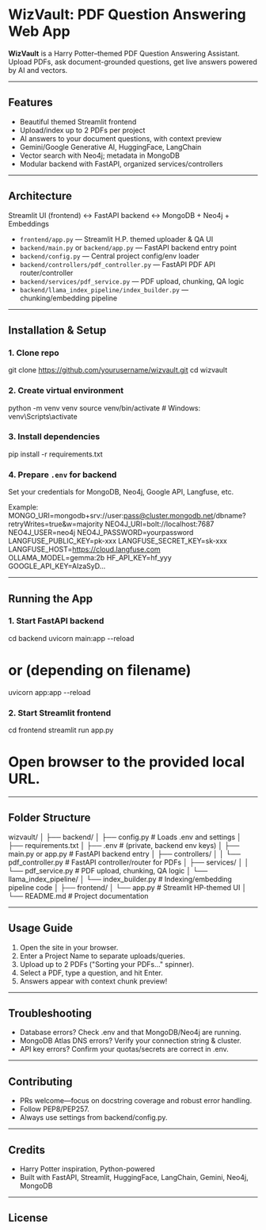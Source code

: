 # WizVault: PDF Question Answering Web App

**WizVault** is a Harry Potter–themed PDF Question Answering Assistant.  
Upload PDFs, ask document-grounded questions, get live answers powered by AI and vectors.

---

## Features

- Beautiful themed Streamlit frontend
- Upload/index up to 2 PDFs per project
- AI answers to your document questions, with context preview
- Gemini/Google Generative AI, HuggingFace, LangChain
- Vector search with Neo4j; metadata in MongoDB
- Modular backend with FastAPI, organized services/controllers

---

## Architecture

Streamlit UI (frontend) <-> FastAPI backend <-> MongoDB + Neo4j + Embeddings

- `frontend/app.py` — Streamlit H.P. themed uploader & QA UI
- `backend/main.py` or `backend/app.py` — FastAPI backend entry point
- `backend/config.py` — Central project config/env loader
- `backend/controllers/pdf_controller.py` — FastAPI PDF API router/controller
- `backend/services/pdf_service.py` — PDF upload, chunking, QA logic
- `backend/llama_index_pipeline/index_builder.py` — chunking/embedding pipeline

---

## Installation & Setup

### 1. Clone repo
git clone https://github.com/yourusername/wizvault.git
cd wizvault

### 2. Create virtual environment
python -m venv venv
source venv/bin/activate   # Windows: venv\Scripts\activate

### 3. Install dependencies
pip install -r requirements.txt

### 4. Prepare `.env` for backend
Set your credentials for MongoDB, Neo4j, Google API, Langfuse, etc.

Example:
MONGO_URI=mongodb+srv://user:pass@cluster.mongodb.net/dbname?retryWrites=true&w=majority
NEO4J_URI=bolt://localhost:7687
NEO4J_USER=neo4j
NEO4J_PASSWORD=yourpassword
LANGFUSE_PUBLIC_KEY=pk-xxx
LANGFUSE_SECRET_KEY=sk-xxx
LANGFUSE_HOST=https://cloud.langfuse.com
OLLAMA_MODEL=gemma:2b
HF_API_KEY=hf_yyy
GOOGLE_API_KEY=AIzaSyD...

---

## Running the App

### 1. Start FastAPI backend
cd backend
uvicorn main:app --reload
# or (depending on filename)
uvicorn app:app --reload

### 2. Start Streamlit frontend
cd frontend
streamlit run app.py
# Open browser to the provided local URL.

---

## Folder Structure

wizvault/
│
├── backend/
│   ├── config.py                     # Loads .env and settings
│   ├── requirements.txt
│   ├── .env                          # (private, backend env keys)
│   ├── main.py or app.py             # FastAPI backend entry
│   ├── controllers/
│   │   └── pdf_controller.py         # FastAPI controller/router for PDFs
│   ├── services/
│   │   └── pdf_service.py            # PDF upload, chunking, QA logic
│   └── llama_index_pipeline/
│       └── index_builder.py          # Indexing/embedding pipeline code
│
├── frontend/
│   └── app.py                        # Streamlit HP-themed UI
│
└── README.md                         # Project documentation

---

## Usage Guide

1. Open the site in your browser.
2. Enter a Project Name to separate uploads/queries.
3. Upload up to 2 PDFs ("Sorting your PDFs..." spinner).
4. Select a PDF, type a question, and hit Enter.
5. Answers appear with context chunk preview!

---

## Troubleshooting

- Database errors? Check .env and that MongoDB/Neo4j are running.
- MongoDB Atlas DNS errors? Verify your connection string & cluster.
- API key errors? Confirm your quotas/secrets are correct in .env.

---

## Contributing

- PRs welcome—focus on docstring coverage and robust error handling.
- Follow PEP8/PEP257.
- Always use settings from backend/config.py.

---

## Credits

- Harry Potter inspiration, Python-powered
- Built with FastAPI, Streamlit, HuggingFace, LangChain, Gemini, Neo4j, MongoDB

---

## License

